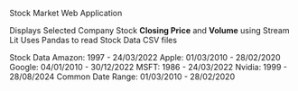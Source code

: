 Stock Market Web Application

Displays Selected Company Stock **Closing Price** and **Volume** using Stream Lit
Uses Pandas to read Stock Data CSV files 

Stock Data 
Amazon: 1997 - 24/03/2022
Apple: 01/03/2010 - 28/02/2020
Google: 04/01/2010 - 30/12/2022
MSFT: 1986 - 24/03/2022
Nvidia: 1999 - 28/08/2024
Common Date Range: 01/03/2010 - 28/02/2020


